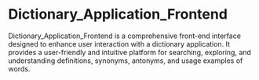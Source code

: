 # Dictionary_Application_Frontend
Dictionary_Application_Frontend is a comprehensive front-end interface designed to enhance user interaction with a dictionary application. It provides a user-friendly and intuitive platform for searching, exploring, and understanding definitions, synonyms, antonyms, and usage examples of words.
